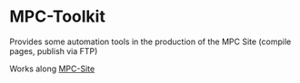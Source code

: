 # MPC-Toolkit

Provides some automation tools in the production of the MPC Site (compile pages, publish via FTP)

Works along [MPC-Site](https://github.com/projectgoav/MPC-Site)
